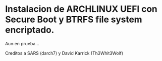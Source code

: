 # Instalacion de ARCHLINUX UEFI con Secure Boot y BTRFS file system encriptado.

Aun en prueba...

Creditos a SARS (darch7) y David Karrick (Th3Whit3Wolf)
